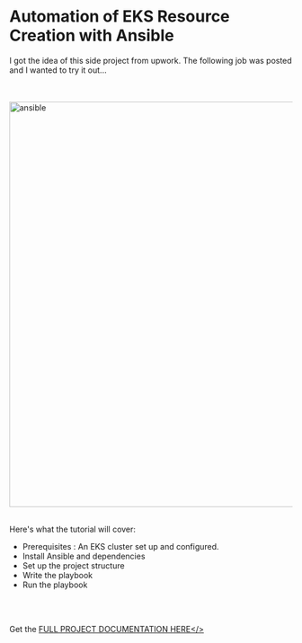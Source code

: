 # Automation of EKS Resource Creation with Ansible

I got the idea of this side project from upwork. The following job was posted and I wanted to try it out...

<br>

<br>

<img width="722" alt="ansible" src="https://github.com/earchibong/eks-ansible/assets/92983658/e0870afc-5ff8-4295-b701-19acff6a2e76">

<br>

<br>

Here's what the tutorial will cover:

- Prerequisites : An EKS cluster set up and configured.
- Install Ansible and dependencies
- Set up the project structure
- Write the playbook
- Run the playbook

<br>

<br>

Get the <a href="https://github.com/earchibong/eks-ansible/blob/main/documentation.md">FULL PROJECT DOCUMENTATION HERE</>
  
<br>

<br>
  
